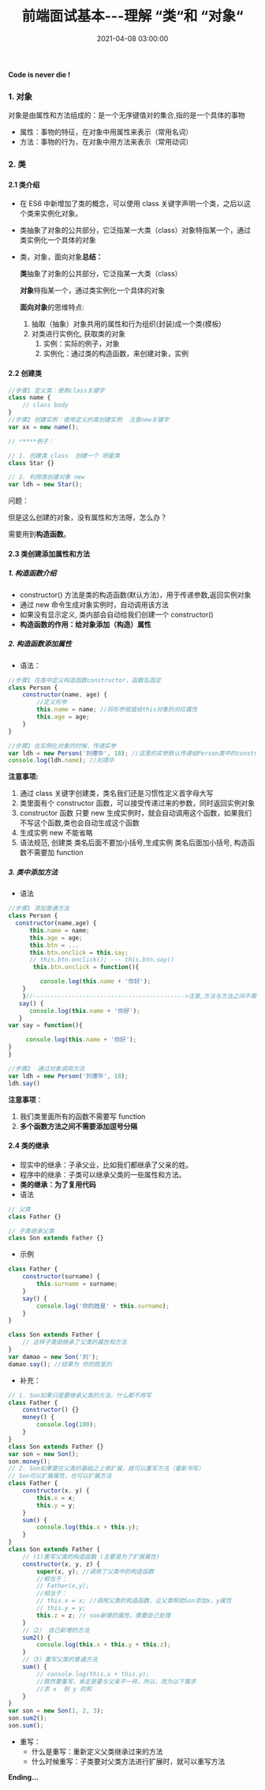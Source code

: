 ﻿---
title: 前端面试基本---理解 “类“和 “对象“
type: 'tags'
categories: ['Web']
date: 2021-04-08 03:00:00
---

**Code is never die !**

### 1. 对象

对象是由属性和方法组成的：是一个无序键值对的集合,指的是一个具体的事物

- 属性：事物的特征，在对象中用属性来表示（常用名词）
- 方法：事物的行为，在对象中用方法来表示（常用动词）

### 2. 类

#### 2.1 类介绍

- 在 ES6 中新增加了类的概念，可以使用 class 关键字声明一个类，之后以这个类来实例化对象。

- 类抽象了对象的公共部分，它泛指某一大类（class）对象特指某一个，通过类实例化一个具体的对象

- 类，对象，面向对象**总结：**

  **类**抽象了对象的公共部分，它泛指某一大类（class）

  **对象**特指某一个，通过类实例化一个具体的对象

  **面向对象**的思维特点:

  1. 抽取（抽象）对象共用的属性和行为组织(封装)成一个类(模板)
  2. 对类进行实例化, 获取类的对象
     1. 实例：实际的例子，对象
     2. 实例化：通过类的构造函数，来创建对象，实例

#### 2.2 创建类

```javascript
//步骤1 定义类：使用class关键字
class name {
	// class body
}
//步骤2 创建实例：使用定义的类创建实例  注意new关键字
var xx = new name();

// *****例子：

// 1. 创建类 class  创建一个 明星类
class Star {}

// 2. 利用类创建对象 new
var ldh = new Star();
```

问题：

但是这么创建的对象，没有属性和方法呀，怎么办？

需要用到**构造函数**。

#### 2.3 类创建添加属性和方法

##### 1. 构造函数介绍

- constructor() 方法是类的构造函数(默认方法)，用于传递参数,返回实例对象
- 通过 new 命令生成对象实例时，自动调用该方法
- 如果没有显示定义, 类内部会自动给我们创建一个 constructor()
- **构造函数的作用：给对象添加（构造）属性**

##### 2. 构造函数添加属性

- 语法：

```js
//步骤1 在类中定义构造函数constructor，函数名固定
class Person {
	constructor(name, age) {
		//定义形参
		this.name = name; //将形参赋值给this对象的对应属性
		this.age = age;
	}
}

//步骤2 在实例化对象的时候，传递实参
var ldh = new Person('刘德华', 18); //这里的实参默认传递给Person类中的constructor
console.log(ldh.name); //刘德华
```

**注意事项:**

1. 通过 class 关键字创建类，类名我们还是习惯性定义首字母大写
2. 类里面有个 constructor 函数，可以接受传递过来的参数，同时返回实例对象
3. constructor 函数 只要 new 生成实例时，就会自动调用这个函数，如果我们不写这个函数,类也会自动生成这个函数
4. 生成实例 new 不能省略
5. 语法规范, 创建类 类名后面不要加小括号,生成实例 类名后面加小括号, 构造函数不需要加 function

##### 3. 类中添加方法

- 语法

```js
//步骤1 添加普通方法
class Person {
  constructor(name,age) {
      this.name = name;
      this.age = age;
      this.btn = ...
      this.btn.onclick = this.say;
      // this.btn.onclick(); --- this.btn.say()
       this.btn.onclick = function(){

         console.log(this.name + '你好');
    }
    }//------------------------------------------->注意,方法与方法之间不需要添加逗号
   say() {
      console.log(this.name + '你好');
   }
var say = function(){

     console.log(this.name + '你好');
}
}

//步骤2  通过对象调用方法
var ldh = new Person('刘德华', 18);
ldh.say()
```

**注意事项**：

1. 我们类里面所有的函数不需要写 function
2. **多个函数方法之间不需要添加逗号分隔**

#### 2.4 类的继承

- 现实中的继承：子承父业，比如我们都继承了父亲的姓。
- 程序中的继承：子类可以继承父类的一些属性和方法。
- **类的继承：为了复用代码**
- 语法

```js
// 父类
class Father {}

// 子类继承父类
class Son extends Father {}
```

- 示例

```js
class Father {
	constructor(surname) {
		this.surname = surname;
	}
	say() {
		console.log('你的姓是' + this.surname);
	}
}

class Son extends Father {
	// 这样子类就继承了父类的属性和方法
}
var damao = new Son('刘');
damao.say(); //结果为 你的姓是刘
```

- 补充：

```js
// 1. Son如果只是要继承父类的方法，什么都不用写
class Father {
	constructor() {}
	money() {
		console.log(100);
	}
}
class Son extends Father {}
var son = new Son();
son.money();
// 2. Son如果要在父类的基础之上做扩展，就可以重写方法（重新书写）
// Son可以扩展属性，也可以扩展方法
class Father {
	constructor(x, y) {
		this.x = x;
		this.y = y;
	}
	sum() {
		console.log(this.x + this.y);
	}
}
class Son extends Father {
	// (1)重写父类的构造函数 (主要是为了扩展属性)
	constructor(x, y, z) {
		super(x, y); //调用了父类中的构造函数
		//相当于：
		// Father(x,y);
		//相当于：
		// this.x = x; //调用父类的构造函数，让父类帮助Son添加x，y属性
		// this.y = y;
		this.z = z; // son新增的属性，需要自己处理
	}
	//（2） 自己新增的方法
	sum2() {
		console.log(this.x + this.y + this.z);
	}
	//（3）重写父类的普通方法
	sum() {
		// console.log(this.x + this.y);
		//既然要重写，肯定是要与父亲不一样，所以，改为以下需求
		//求 x  到 y 的和
	}
}
var son = new Son(1, 2, 3);
son.sum2();
son.sum();
```

- 重写：
  - 什么是重写：重新定义父类继承过来的方法
  - 什么时候重写：子类要对父类方法进行扩展时，就可以重写方法

**Ending...**
